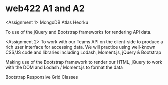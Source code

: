 # web422 A1 and A2

<Assignment 1>
MongoDB Atlas
Heorku

To use of the jQuery and Bootstrap frameworks for rendering API data.


<Assignment 2>
To work with our Teams API on the client-side to produce a rich user interface for accessing data. We will practice using well-known CSS/JS code and libraries including Lodash, Moment.js, jQuery & Bootstrap

Making use of the Bootstrap framework to render our HTML, jQuery to work with the DOM and Lodash / Moment.js to format the data

Bootstrap Responsive Grid Classes
